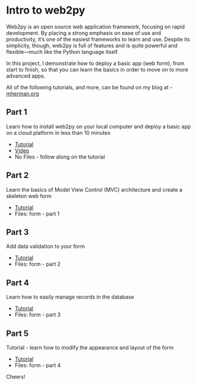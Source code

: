 Intro to web2py
==============

Web2py is an open source web application framework, focusing on rapid development. By placing a strong emphasis on ease of use and productivity, it’s one of the easiest frameworks to learn and use. 
Despite its simplicity, though, web2py is full of features and is quite powerful and flexible—much like the Python language itself.

In this project, I demonstrate how to deploy a basic app (web form), from start to finish, so that you can learn the basics in order to move on to more advanced apps. 

All of the following tutorials, and more, can be found on my blog at - <a href="http://www.mherman.org/" target="_blank">mherman.org</a>

Part 1
------

Learn how to install web2py on your local computer and deploy a basic app on a cloud platform in less than 10 minutes
- <a href="http:/mjhea0.github.com/blog/2012/11/27/crash-course-in-web2py-part-1/" target="_blank">Tutorial</a>
- <a href="http://www.youtube.com/watch?feature=player_embedded&v=BXzqmHx6edY" target="_blank">Video</a>
- No Files - follow along on the tutorial

Part 2
------

Learn the basics of Model View Control (MVC) architecture and create a skeleton web form
- <a href="mjhea0.github.com/blog/2012/12/01/crash-course-in-web2py-part-2-web-forms/" target="_blank">Tutorial</a>
- Files: form - part 1

Part 3
------

Add data validation to your form
- <a href="mjhea0.github.com/crash-course-in-web2py-part-3-form-validation//" target="_blank">Tutorial</a>
- Files: form - part 2

Part 4
------

Learn how to easily manage records in the database
- <a href="mjhea0.github.com/blog/2012/12/09/crash-course-in-web2py-part-4-managing-form-records/" target="_blank">Tutorial</a>
- Files: form - part 3

Part 5
------

Tutorial - learn how to modify the appearance and layout of the form
- <a href="mjhea0.github.com/blog/2012/12/10/crash-course-in-web2py-part-5-modifying-the-appearance-and-deploying-the-web-form//" target="_blank">Tutorial</a>
- Files: form - part 4



Cheers!



